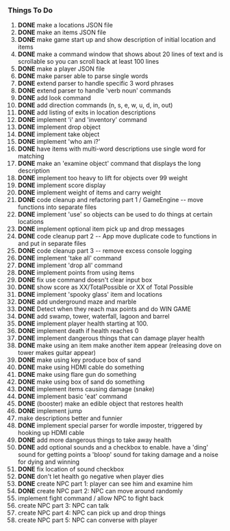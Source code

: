 ### Things To Do

1. **DONE** make a locations JSON file
2. **DONE** make an items JSON file
3. **DONE** make game start up and show description of initial location and items
4. **DONE** make a command window that shows about 20 lines of text and is scrollable so you can scroll back at least 100 lines
5. **DONE** make a player JSON file
6. **DONE** make parser able to parse single words
7. **DONE** extend parser to handle specific 3 word phrases
8. **DONE** extend parser to handle 'verb noun' commands
9. **DONE** add look command
10. **DONE** add direction commands (n, s, e, w, u, d, in, out)
11. **DONE** add listing of exits in location descriptions
12. **DONE** implement 'i' and 'inventory' command
13. **DONE** implement drop object
14. **DONE** implement take object
15. **DONE** implement 'who am i?'
16. **DONE** have items with multi-word descriptions use single word for matching
17. **DONE** make an 'examine object' command that displays the long description
18. **DONE** implement too heavy to lift for objects over 99 weight
19. **DONE** implement score display
20. **DONE** implement weight of items and carry weight
21. **DONE** code cleanup and refactoring part 1 / GameEngine -- move functions into separate files
22. **DONE** implement 'use' so objects can be used to do things at certain locations
23. **DONE** implement optional item pick up and drop messages
24. **DONE** code cleanup part 2 -- App move duplicate code to functions in and put in separate files
25. **DONE** code cleanup part 3 -- remove excess console logging
26. **DONE** implement 'take all' command
27. **DONE** implement 'drop all' command
28. **DONE** implement points from using items
29. **DONE** fix use command doesn't clear input box
30. **DONE** show score as XX/TotalPossible or XX of Total Possible
31. **DONE** implement 'spooky glass' item and locations
32. **DONE** add underground maze and marble
33. **DONE** Detect when they reach max points and do WIN GAME
34. **DONE** add swamp, tower, waterfall, lagoon and barrel
35. **DONE** implement player health starting at 100.
36. **DONE** implement death if health reaches 0 
37. **DONE** implement dangerous things that can damage player health
38. **DONE** make using an item make another item appear (releasing dove on tower makes guitar appear)
39. **DONE** make using key produce box of sand
40. **DONE** make using HDMI cable do something
41. **DONE** make using flare gun do something
42. **DONE** make using box of sand do something
43. **DONE** implement items causing damage (snake)
44. **DONE** implement basic 'eat' command
45. **DONE** (booster) make an edible object that restores health
46. **DONE** implement jump
47. make descriptions better and funnier
48. **DONE** implement special parser for wordle imposter, triggered by hooking up HDMI cable
49. **DONE** add more dangerous things to take away health
50. **DONE** add optional sounds and a checkbox to enable. have a 'ding' sound for getting points a 'bloop' sound for taking damage and a noise for dying and winning
51. **DONE** fix location of sound checkbox
52. **DONE** don't let health go negative when player dies
53. **DONE** create NPC part 1: player can see him and examine him
54. **DONE** create NPC part 2: NPC can move around randomly
55. implement fight command / allow NPC to fight back
56. create NPC part 3: NPC can talk
57. create NPC part 4: NPC can pick up and drop things
58. create NPC part 5: NPC can converse with player


